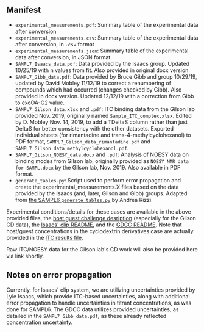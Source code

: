 ## Manifest

- `experimental_measurements.pdf`: Summary table of the experimental data after conversion
- `experimental_measurements.csv`: Summary table of the experimental data after conversion, in `.csv` format
- `experimental_measurements.json`: Summary table of the experimental data after conversion,  in JSON format.
- `SAMPL7_Isaacs_data.pdf`: Data provided by the Isaacs group. Updated 10/25/19 with n values from fit. Also provided in original docx version.
- `SAMPL7_Gibb_data.pdf`: Data provided by Bruce Gibb and group 10/29/19, updated by David Mobley 11/12/19 to correct a renumbering of compounds which had occurred (changes checked by Gibb). Also provided in docx version. Updated 12/12/19 with a correction from Gibb to exoOA-G2 value.
- `SAMPL7_Gilson_data.xlsx` and `.pdf`: ITC binding data from the Gilson lab provided Nov. 2019, originally named `Sample_ITC_complex.xlsx`. Edited by D. Mobley Nov. 14, 2019, to add a TDeltaS column rather than just DeltaS for better consistency with the other datasets. Exported individual sheets (for rimantadine and trans-4-methylcyclohexanol) to PDF format, `SAMPL7_Gilson_data_rimantadine.pdf` and `SAMPL7_Gilson_data_methylcyclohexanol.pdf`.
- `SAMPL7_Gilson_NOESY_data.docx` and `.pdf`: Analysis of NOESY data on binding modes from Gilson lab, originally provided as `NOESY NMR data for SAMPL.docx` by the Gilson lab, Nov. 2019. Also available in PDF format.
- `generate_tables.py`: Script used to perform error propagation and create the experimental_measurements.X files based on the data provided by the Isaacs (and, later, Gilson and Gibb) groups. Adapted from [the SAMPL6 `generate_tables.py`](https://github.com/samplchallenges/SAMPL6/blob/master/host_guest/Analysis/ExperimentalMeasurements/generate_tables.py) by Andrea Rizzi.

Experimental conditions/details for these cases are available in the above provided files, the [host guest challenge desription](https://github.com/samplchallenges/SAMPL7/blob/master/host_guest_description.md) (especially for the Gilson CD data), the [Isaacs' clip README](https://github.com/samplchallenges/SAMPL7/blob/master/host_guest/Isaacs_clip/README.md), and the [GDCC README](https://github.com/samplchallenges/SAMPL7/blob/master/host_guest/GDCC_and_guests/README.md). Note that host/guest concentrations in the cyclodextrin derivatives case are actually provided in the [ITC results file](SAMPL7_Gilson_data.xlsx).

Raw ITC/NOESY data for the Gilson lab's CD work will also be provided here via link shortly.

## Notes on error propagation

Currently, for Isaacs' clip system, we are utilizing uncertainties provided by Lyle Isaacs, which provide ITC-based uncertainties, along with additional error propagation to handle uncertainties in titrant concentrations, as was done for SAMPL6. The GDCC data utilizes provided uncertainties, as detailed in the `SAMPL7_Gibb_data.pdf`, as these already reflected concentration uncertainty.
